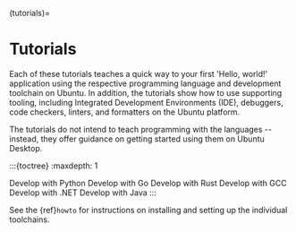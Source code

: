 (tutorials)=
# Tutorials

Each of these tutorials teaches a quick way to your first 'Hello, world!' application using the respective programming language and development toolchain on Ubuntu. In addition, the tutorials show how to use supporting tooling, including Integrated Development Environments (IDE), debuggers, code checkers, linters, and formatters on the Ubuntu platform.

The tutorials do not intend to teach programming with the languages -- instead, they offer guidance on getting started using them on Ubuntu Desktop.

:::{toctree}
:maxdepth: 1

Develop with Python <python-use>
Develop with Go <go-use>
Develop with Rust <rust-use>
Develop with GCC <gcc-use>
Develop with .NET <dotnet-use>
Develop with Java <java-use>
:::

See the {ref}`howto` for instructions on installing and setting up the individual toolchains.
